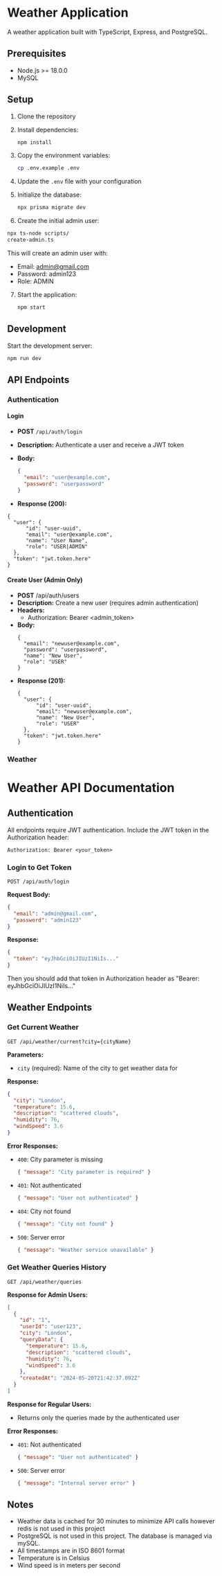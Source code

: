 # Weather Application

A weather application built with TypeScript, Express, and PostgreSQL.

## Prerequisites

- Node.js >= 18.0.0
- MySQL
  
## Setup

1. Clone the repository
2. Install dependencies:
   ```bash
   npm install
   ```
3. Copy the environment variables:
   ```bash
   cp .env.example .env
   ```
4. Update the `.env` file with your configuration

5. Initialize the database:
   ```bash
   npx prisma migrate dev
   ```

6. Create the initial admin user:

```bash
npx ts-node scripts/
create-admin.ts
```
This will create an admin user with:

- Email: admin@gmail.com
- Password: admin123
- Role: ADMIN

7. Start the application:
   ```bash
   npm start
   ```

## Development

Start the development server:
```bash
npm run dev
```


## API Endpoints

### Authentication

#### Login
- **POST** `/api/auth/login`
- **Description:** Authenticate a user and receive a JWT token
- **Body:**
  ```json
  {
    "email": "user@example.com",
    "password": "userpassword"
  }
  ```


- **Response (200):**
```
{
  "user": {
      "id": "user-uuid",
      "email": "user@example.com",
      "name": "User Name",
      "role": "USER|ADMIN"
  },
  "token": "jwt.token.here"
}
```

#### Create User (Admin Only)
- **POST** /api/auth/users
- **Description:** Create a new user (requires admin authentication)
- **Headers:**
  - Authorization: Bearer <admin_token>
- **Body:**
  ```
  {
    "email": "newuser@example.com",
    "password": "userpassword",
    "name": "New User",
    "role": "USER"
  }
  ```
- **Response (201):**
  ```
  {
    "user": {
        "id": "user-uuid",
        "email": "newuser@example.com",
        "name": "New User",
        "role": "USER"
    },
    "token": "jwt.token.here"
  }
  ```



### Weather



          
# Weather API Documentation

## Authentication

All endpoints require JWT authentication. Include the JWT token in the Authorization header:
```
Authorization: Bearer <your_token>
```

### Login to Get Token

```http
POST /api/auth/login
```

**Request Body:**
```json
{
  "email": "admin@gmail.com",
  "password": "admin123"
}
```

**Response:**
```json
{
  "token": "eyJhbGciOiJIUzI1NiIs..."
}
```

Then you should add that token in Authorization header as "Bearer: eyJhbGciOiJIUzI1NiIs..."

## Weather Endpoints

### Get Current Weather

```http
GET /api/weather/current?city={cityName}
```

**Parameters:**
- `city` (required): Name of the city to get weather data for

**Response:**
```json
{
  "city": "London",
  "temperature": 15.6,
  "description": "scattered clouds",
  "humidity": 76,
  "windSpeed": 3.6
}
```

**Error Responses:**
- `400`: City parameter is missing
  ```json
  { "message": "City parameter is required" }
  ```
- `401`: Not authenticated
  ```json
  { "message": "User not authenticated" }
  ```
- `404`: City not found
  ```json
  { "message": "City not found" }
  ```
- `500`: Server error
  ```json
  { "message": "Weather service unavailable" }
  ```

### Get Weather Queries History

```http
GET /api/weather/queries
```

**Response for Admin Users:**
```json
[
  {
    "id": "1",
    "userId": "user123",
    "city": "London",
    "queryData": {
      "temperature": 15.6,
      "description": "scattered clouds",
      "humidity": 76,
      "windSpeed": 3.6
    },
    "createdAt": "2024-05-20T21:42:37.092Z"
  }
]
```

**Response for Regular Users:**
- Returns only the queries made by the authenticated user

**Error Responses:**
- `401`: Not authenticated
  ```json
  { "message": "User not authenticated" }
  ```
- `500`: Server error
  ```json
  { "message": "Internal server error" }
  ```


## Notes
- Weather data is cached for 30 minutes to minimize API calls however redis is not used in this project
- PostgreSQL is not used in this project. The database is managed via mySQL.
- All timestamps are in ISO 8601 format
- Temperature is in Celsius
- Wind speed is in meters per second
        

